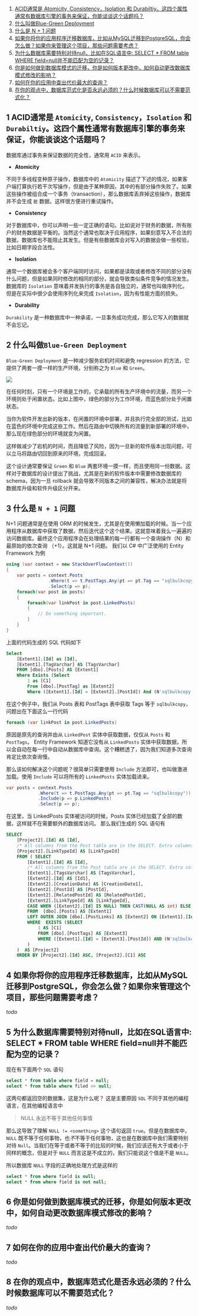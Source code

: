 1. [ACID通常是 Atomicity, Consistency，Isolation 和 Durabiltiy。这四个属性通常有数据库引擎的事务来保证，你能谈谈这个话题吗？](#1-acid-tong-chang-shi-atomicity-consistencyisolation-he-durabiltiy-zhe-si-ge-shu-xing-tong-chang-you-shu-ju-ku-yin-qing-de-shi-wu-lai-bao-zheng-ni-neng-tan-tan-zhe-ge-hua-ti-ma)
2. [什么叫做Blue-Green Deployment](#2-shen-me-jiao-zuo-bluegreen-deployment)
3. [什么是 N + 1 问题](#3-shen-me-shi-n-1-wen-ti)
4. [如果你将你的应用程序迁移数据库，比如从MySQL迁移到PostgreSQL，你会怎么做？如果你来管理这个项目，那些问题需要考虑？](#4-ru-guo-ni-jiang-ni-de-ying-yong-cheng-xu-qian-yi-shu-ju-ku-bi-ru-cong-mysql-qian-yi-dao-postgresql-ni-hui-zen-me-zuo-ru-guo-ni-lai-guan-li-zhe-ge-xiang-mu-na-xie-wen-ti-xu-yao-kao-lv)
5. [为什么数据库需要特别对待null，比如在SQL语言中: SELECT * FROM table WHERE field=null并不能匹配为空的记录？](#5-wei-shen-me-shu-ju-ku-xu-yao-te-bie-dui-dai-null-bi-ru-zai-sql-yu-yan-zhong-select-from-table-where-fieldnull-bing-bu-neng-pi-pei-wei-kong-de-ji-lu)
6. [你是如何做到数据库模式的迁移，你是如何版本更改中，如何自动更改数据库模式修改的影响？](#6-ni-shi-ru-he-zuo-dao-shu-ju-ku-mo-shi-de-qian-yi-ni-shi-ru-he-ban-ben-geng-gai-zhong-ru-he-zi-dong-geng-gai-shu-ju-ku-mo-shi-xiu-gai-de-ying-xiang)
7. [如何在你的应用中查出代价最大的查询？](#7-ru-he-zai-ni-de-ying-yong-zhong-cha-chu-dai-jia-zui-da-de-cha-xun)
8. [在你的观点中，数据库范式化是否永远必须的？什么时候数据库可以不需要范式化？](#8-zai-ni-de-guan-dian-zhong-shu-ju-ku-fan-shi-hua-shi-fou-yong-yuan-bi-xu-de-shen-me-shi-hou-shu-ju-ku-ke-yi-bu-xu-yao-fan-shi-hua)

## 1 ACID通常是 `Atomicity`, `Consistency`，`Isolation` 和 `Durabiltiy`。这四个属性通常有数据库引擎的事务来保证，你能谈谈这个话题吗？

数据库通过事务来保证数据的完全性，通常用 `ACID` 来表示。

- **Atomicity**

不同于多线程变种原子操作，数据库中的 `Atomicity` 描述了下述的情况，如果客户端打算执行若干次写操作，但是由于某种原因，其中的有部分操作失败了。如果这些操作被组合成一个事务（transaction），那么数据库丢弃掉这些操作，数据库并不会生成 `脏` 数据。这样很方便进行重试操作。

- **Consistency** 

对于数据库中，你可以声明一些一定正确的语句。比如说对于财务的数据，所有账户的财务数据是平衡的。当然这个通常也取决于应用程序，如果刻意写入不合法的数据，数据库也不能阻止其发生。但是有些数据库会对写入的数据会做一些校验，比如日期字段合法性。

- **Isolation**

通常一个数据库被会多个客户端同时访问，如果都是读取或者修改不同的部分没有什么问题，但是如果同时修改的相同的部分，就会导致类似条件竞争的情况发生。数据库的 `Isolation` 意味着并发执行的事务是各自独立的，通常也叫做序列化。但是在实际中很少会使用序列化来完成 `Isolation`，因为有性能方面的损失。

- **Durability**

`Durability` 是一种数据库中一种承诺，一旦事务成功完成，那么它写入的数据就不会忘记。


## 2 什么叫做`Blue-Green Deployment`

`Blue-Green Deployment` 是一种减少服务宕机时间和避免 regression 的方法，它提供了两套一摸一样的生产环境，分别称之为 `Blue` 和 `Green`。

![](./images/blue_green_deployments.png)

在任何时刻，只有一个环境是工作的，它承载的所有生产环境中的流量，而另一个环境则处于闲置状态。比如上图中，绿色的部分为工作环境，而蓝色部分处于闲置状态。

当你为软件开发出新的版本，在闲置的环境中部署，并且执行完全部的测试，比如在蓝色的环境中完成这些工作。然后在路由中切换所有的流量到新部署的环境中，那么现在绿色部分的环境就变为闲置。

这样做减少了宕机的时间，而且降低了风险，因为一旦新的软件版本出现问题，可以立马将路由切回到原来的环境，完成回滚。

这个设计通常要保证 `Green` 和 `Blue` 两套环境一摸一样，而且使用同一份数据。这样对于数据库的设计提出了挑战，尤其是在新的软件版本中需要修改数据库的 schema，因为一旦 rollback 就会导致不同版本之间的兼容性，解决办法就是将数据库升级和软件升级区分开来。

## 3 什么是 `N + 1` 问题 

N+1 问题通常是在使用 ORM 的时候发生，尤其是在使用懒加载的时候。当一个应用程序从数据库中获取了数据，然后迭代这个这个结果。这就意味着我么一遍遍的访问数据库。最终这个应用程序会在处理结果的每一行都有一个查询操作（N）和最原始的依次查询 （+1）。这就是 N+1 问题。
我们以 C# 中广泛使用的 Entity Framework 为例

```C#
using (var context = new StackOverFlowContext())
{
    var posts = context.Posts
                .Where(t => t.PostTags.Any(pt => pt.Tag == "sqlbulkcopy"))
                .Select(p => p);
    foreach(var post in posts)
    {
        foreach(var linkPost in post.LinkedPosts)
        {
            // Do something important.
        }
    }
}
```

上面的代码生成的 SQL 代码如下

```sql
Select
    [Extent1].[Id] as [Id],
    [Extent1].[TagVarchar] AS [TagsVarchar]
    FROM [dbo].[Posts] AS [Extent1]
    Where Exists (Select 
        1 as [C1]
        From [dbo].[PostTag] as [Extent2]
        Where ([Extent1].[Id] = [Extent2].[PostId]) And (N'sqlbulkcopy' = [EXtent2].[Tag]))
```

在这个例子中，我们从 Posts 表和 PostTags 表中获取 Tags 等于 `sqlbulkcopy`， 问题出在下面这么一行代码

```C#
foreach (var linkPost in post.LinkedPosts)
```

原因是原先的查询并由从 `LinkedPost` 实体中获取数据，仅仅从 `Posts` 和  `PostTags`。 Entity Framework 知道它没有从 `LinkedPosts` 实体中获取数据，所以会自动在每一行中自动从数据库中查询。这个糟糕透了，因为我们知道多次查询肯定比依次查询慢。

那么该如何解决这个问题呢？很简单只需要使用 `Include` 方法即可，也叫做激进加载。使用 `Include` 可以将所有的 `LinkedPosts` 实体加载进来。

```C# 
var posts = context.Posts
            .Where(t => t.PostTags.Any(pt => pt.Tag == "sqlbulkcopy"))
            .Include(p => p.LinkedPosts)
            .Select(p => p);
```

在这里，当 LinkedPosts 实体被访问的时候，Posts 实体已经加载了全部的数据，这样就不在需要额外的数据库访问。
那么我们生成的 SQL 语句有

```sql
SELECT 
    [Project2].[Id] AS [Id], 
    /* All columns from the Post table are in the SELECT. Extra columns removed for brevity */
    [Project2].[LinkTypeId] AS [LinkTypeId]
    FROM ( SELECT 
        [Extent1].[Id] AS [Id], 
        /* All columns from the Post table are in the SELECT. Extra columns removed for brevity */
        [Extent1].[TagsVarchar] AS [TagsVarchar], 
        [Extent2].[Id] AS [Id1], 
        [Extent2].[CreationDate] AS [CreationDate1], 
        [Extent2].[PostId] AS [PostId], 
        [Extent2].[RelatedPostId] AS [RelatedPostId], 
        [Extent2].[LinkTypeId] AS [LinkTypeId], 
        CASE WHEN ([Extent2].[Id] IS NULL) THEN CAST(NULL AS int) ELSE 1 END AS [C1]
        FROM  [dbo].[Posts] AS [Extent1]
        LEFT OUTER JOIN [dbo].[PostLinks] AS [Extent2] ON [Extent1].[Id] = [Extent2].[PostId]
        WHERE  EXISTS (SELECT 
            1 AS [C1]
            FROM [dbo].[PostTags] AS [Extent3]
            WHERE ([Extent1].[Id] = [Extent3].[PostId]) AND (N'sqlbulkcopy' = [Extent3].[Tag])
        )
    )  AS [Project2]
    ORDER BY [Project2].[Id] ASC, [Project2].[C1] ASC
```

## 4 如果你将你的应用程序迁移数据库，比如从MySQL迁移到PostgreSQL，你会怎么做？如果你来管理这个项目，那些问题需要考虑？

*todo*

## 5 为什么数据库需要特别对待null，比如在SQL语言中: SELECT * FROM table WHERE field=null并不能匹配为空的记录？

现在有下面两个 `SQL` 语句

```sql 
select * from table where field = null;
select * from table where filed <> null;
```
这两句都返回空的数据集，这是为什么呢？ 这是主要原因 `SQL` 不同于其他的编程语言，在其他编程语言中

> NULL 永远不等于其他任何事情

那么这导致了理解 `NULL != <something>` 这个语句返回 `true`。但是在数据库中，`NULL` 既不等于任何事物，也*不*不等于任何事物，这也是在数据库中我们需要特别对待 `Null`。当我们在等于或者不等于的比较的时候，我们应该还有大于或者小于同样的概念，但是对于 `NULL` 而言这是不成立的，我们只能说这个值是不是 `NULL`。

所以数据库 `NULL` 字段的正确地处理方式是这样的 

```sql
select * from where field is null;
select * from where field is not null;
```

## 6 你是如何做到数据库模式的迁移，你是如何版本更改中，如何自动更改数据库模式修改的影响？

*todo* 

## 7 如何在你的应用中查出代价最大的查询？
*todo*

## 8 在你的观点中，数据库范式化是否永远必须的？什么时候数据库可以不需要范式化？

*todo*

